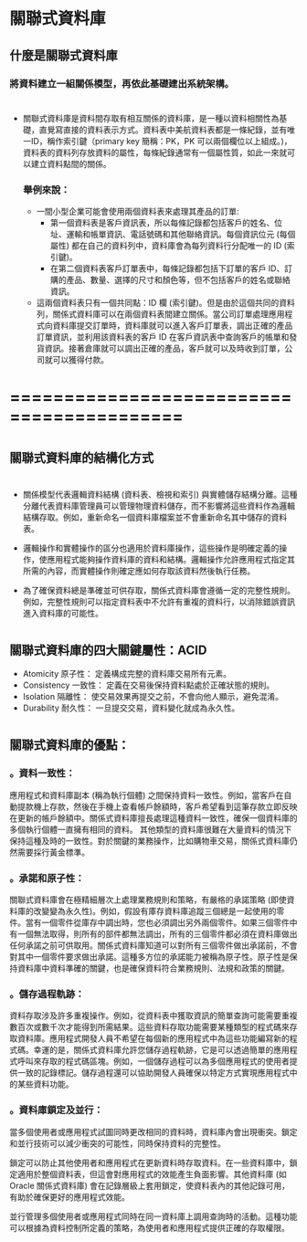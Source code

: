 # 關聯式資料庫
## 什麼是關聯式資料庫
### 將資料建立一組關係模型，再依此基礎建出系統架構。
#
* 關聯式資料庫是資料間存取有相互關係的資料庫，是一種以資料相關性為基礎，直覺寫直接的資料表示方式。資料表中美航資料表都是一條紀錄，並有唯一ID，稱作索引鍵（primary key 簡稱：PK，PK 可以兩個欄位以上組成。)，資料表的資料列存放資料的屬性，每條紀錄通常有一個屬性質，如此一來就可以建立資料點間的關係。

    ### 舉例來說：
    * 一間小型企業可能會使用兩個資料表來處理其產品的訂單:
        - 第一個資料表是客戶資訊表，所以每條記錄都包括客戶的姓名、位址、運輸和帳單資訊、電話號碼和其他聯絡資訊。每個資訊位元 (每個屬性) 都在自己的資料列中，資料庫會為每列資料行分配唯一的 ID (索引鍵)。
        - 在第二個資料表客戶訂單表中，每條記錄都包括下訂單的客戶 ID、訂購的產品、數量、選擇的尺寸和顏色等，但不包括客戶的姓名或聯絡資訊。
    * 這兩個資料表只有一個共同點：ID 欄 (索引鍵)。但是由於這個共同的資料列，關係式資料庫可以在兩個資料表間建立關係。當公司訂單處理應用程式向資料庫提交訂單時，資料庫就可以進入客戶訂單表，調出正確的產品訂單資訊，並利用該資料表的客戶 ID 在客戶資訊表中查詢客戶的帳單和發貨資訊。接著倉庫就可以調出正確的產品，客戶就可以及時收到訂單，公司就可以獲得付款。
#
# ==========================================
#
## 關聯式資料庫的結構化方式
#
* 關係模型代表邏輯資料結構 (資料表、檢視和索引) 與實體儲存結構分離。這種分離代表資料庫管理員可以管理物理資料儲存，而不影響將這些資料作為邏輯結構存取。例如，重新命名一個資料庫檔案並不會重新命名其中儲存的資料表。

* 邏輯操作和實體操作的區分也適用於資料庫操作，這些操作是明確定義的操作，使應用程式能夠操作資料庫的資料和結構。邏輯操作允許應用程式指定其所需的內容，而實體操作則確定應如何存取該資料然後執行任務。

* 為了確保資料總是準確並可供存取，關係式資料庫會遵循一定的完整性規則。例如，完整性規則可以指定資料表中不允許有重複的資料行，以消除錯誤資訊進入資料庫的可能性。
#
## 關聯式資料庫的四大關鍵屬性：ACID 
* Atomicity 原子性： 定義構成完整的資料庫交易所有元素。
* Consistency 一致性： 定義在交易後保持資料點處於正確狀態的規則。
* Isolation 隔離性： 使交易效果再提交之前，不會向他人顯示，避免混淆。
* Durability 耐久性： 一旦提交交易，資料變化就成為永久性。
#
## 關聯式資料庫的優點： 
### 。資料一致性：
應用程式和資料庫副本 (稱為執行個體) 之間保持資料一致性。例如，當客戶在自動提款機上存款，然後在手機上查看帳戶餘額時，客戶希望看到這筆存款立即反映在更新的帳戶餘額中。關係式資料庫擅長處理這種資料一致性，確保一個資料庫的多個執行個體一直擁有相同的資料。
其他類型的資料庫很難在大量資料的情況下保持這種及時的一致性。對於關鍵的業務操作，比如購物車交易，關係式資料庫仍然需要採行黃金標準。

### 。承諾和原子性：
關聯式資料庫會在極精細層次上處理業務規則和策略，有嚴格的承諾策略 (即使資料庫的改變變為永久性)。例如，假設有庫存資料庫追蹤三個總是一起使用的零件。當有一個零件從庫存中調出時，您也必須調出另外兩個零件。如果三個零件中有一個無法取得，則所有的部件都無法調出，所有的三個零件都必須在資料庫做出任何承諾之前可供取用。關係式資料庫知道可以對所有三個零件做出承諾前，不會對其中一個零件要求做出承諾。這種多方位的承諾能力被稱為原子性。原子性是保持資料庫中資料準確的關鍵，也是確保資料符合業務規則、法規和政策的關鍵。

### 。儲存過程軌跡：
資料存取涉及許多重複操作。例如，從資料表中獲取資訊的簡單查詢可能需要重複數百次或數千次才能得到所需結果。這些資料存取功能需要某種類型的程式碼來存取資料庫。應用程式開發人員不希望在每個新的應用程式中為這些功能編寫新的程式碼。幸運的是，關係式資料庫允許您儲存過程軌跡，它是可以透過簡單的應用程式呼叫來存取的程式碼區塊。例如，一個儲存過程可以為多個應用程式的使用者提供一致的記錄標記。儲存過程還可以協助開發人員確保以特定方式實現應用程式中的某些資料功能。

### 。資料庫鎖定及並行：
當多個使用者或應用程式試圖同時更改相同的資料時，資料庫內會出現衝突。鎖定和並行技術可以減少衝突的可能性，同時保持資料的完整性。

鎖定可以防止其他使用者和應用程式在更新資料時存取資料。在一些資料庫中，鎖定適用於整個資料表，但這會對應用程式的效能產生負面影響。其他資料庫 (如 Oracle 關係式資料庫) 會在記錄層級上套用鎖定，使資料表內的其他記錄可用，有助於確保更好的應用程式效能。

並行管理多個使用者或應用程式同時在同一資料庫上調用查詢時的活動。這種功能可以根據為資料控制所定義的策略，為使用者和應用程式提供正確的存取權限。

